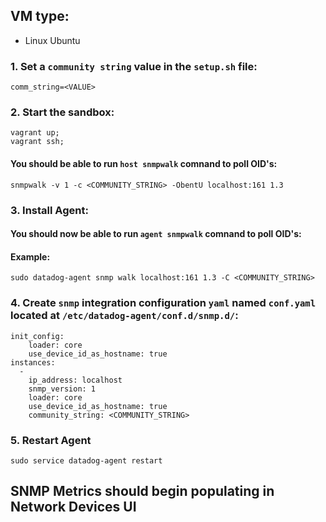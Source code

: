 ## VM type: 
- Linux Ubuntu

### 1. Set a `community string` value in the `setup.sh` file:
```
comm_string=<VALUE>
```

### 2. Start the sandbox:
```
vagrant up;
vagrant ssh;
```

#### You should be able to run `host snmpwalk` comnand to poll OID's:
```
snmpwalk -v 1 -c <COMMUNITY_STRING> -ObentU localhost:161 1.3
```
### 3. Install Agent:

#### You should now be able to run `agent snmpwalk` comnand to poll OID's:

#### Example:

```
sudo datadog-agent snmp walk localhost:161 1.3 -C <COMMUNITY_STRING>
```

### 4. Create `snmp` integration configuration `yaml` named `conf.yaml` located at `/etc/datadog-agent/conf.d/snmp.d/`:

```
init_config:
    loader: core
    use_device_id_as_hostname: true
instances:
  -
    ip_address: localhost
    snmp_version: 1
    loader: core
    use_device_id_as_hostname: true
    community_string: <COMMUNITY_STRING>
```

### 5. Restart Agent
```
sudo service datadog-agent restart
```

## SNMP Metrics should begin populating in Network Devices UI
